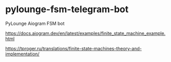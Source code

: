 # pylounge-fsm-telegram-bot
PyLounge Aiogram FSM bot 

https://docs.aiogram.dev/en/latest/examples/finite_state_machine_example.html

https://tproger.ru/translations/finite-state-machines-theory-and-implementation/
